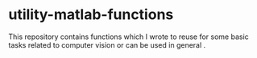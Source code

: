# utility-matlab-functions
This repository contains functions which I wrote to reuse for some basic tasks related to computer vision or can be used in general .
